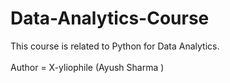 # Data-Analytics-Course

This course is related to Python for Data Analytics.  
<br>
Author = X-yliophile (Ayush Sharma  )

